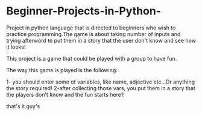 # Beginner-Projects-in-Python-
Project in python language that is directed to beginners who wish to practice programming.The game is about taking 
number of inputs and trying afterword to put them in a story that the user don't know and see how it looks!


This project is a game that could be played with a group to have fun.

The way this game is played is the following:

1- you should enter some of variables, like name, adjective etc...Or anything the story required!
2-after collecting those vars, you put them in a story that the players don't know and the fun starts here1!

that's it guy's
